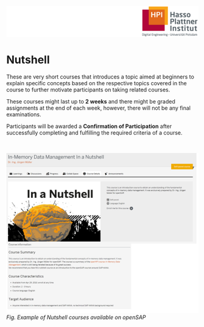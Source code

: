 ![HPI Logo](../../../img/HPI_Logo.png)

# Nutshell

These are very short courses that introduces a topic aimed at beginners to explain specific concepts based on the respective topics covered in the course to further motivate participants on taking related courses.  

These courses might last up to **2 weeks** and there might be graded assignments at the end of each week, however, there will not be any final examinations.  

Participants will be awarded a **Confirmation of Participation** after successfully completing and fulfilling the required criteria of a course.  

<br>

![nutshell courses](../../../img/bestpractices/projectmanagement/nutshel_course.png)  
*Fig. Example of Nutshell courses available on openSAP*